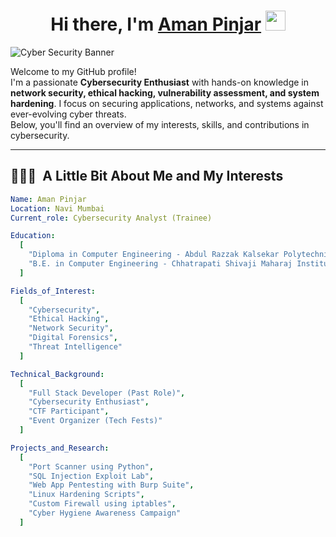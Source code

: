<h1 align="center">Hi there, I'm <a href="https://www.linkedin.com/in/aman-pinjar/" target="#">Aman Pinjar</a>
  <img src="" height="32" /></h1>

![Cyber Security Banner](https://github.com/amanpinjar/amanpinjar/assets/40684802/9c986eb6-618e-4513-a71f-13704d07acfb)

Welcome to my GitHub profile!  
I'm a passionate **Cybersecurity Enthusiast** with hands-on knowledge in **network security, ethical hacking, vulnerability assessment, and system hardening**. I focus on securing applications, networks, and systems against ever-evolving cyber threats.  
Below, you'll find an overview of my interests, skills, and contributions in cybersecurity.

---

## 👨🏻‍💻 &nbsp;A Little Bit About Me and My Interests

```yaml
Name: Aman Pinjar
Location: Navi Mumbai
Current_role: Cybersecurity Analyst (Trainee)

Education:
  [
    "Diploma in Computer Engineering - Abdul Razzak Kalsekar Polytechnic",
    "B.E. in Computer Engineering - Chhatrapati Shivaji Maharaj Institute of Technology"
  ]

Fields_of_Interest:
  [
    "Cybersecurity",
    "Ethical Hacking",
    "Network Security",
    "Digital Forensics",
    "Threat Intelligence"
  ]

Technical_Background:
  [
    "Full Stack Developer (Past Role)",
    "Cybersecurity Enthusiast",
    "CTF Participant",
    "Event Organizer (Tech Fests)"
  ]

Projects_and_Research:
  [
    "Port Scanner using Python",
    "SQL Injection Exploit Lab",
    "Web App Pentesting with Burp Suite",
    "Linux Hardening Scripts",
    "Custom Firewall using iptables",
    "Cyber Hygiene Awareness Campaign"
  ]
